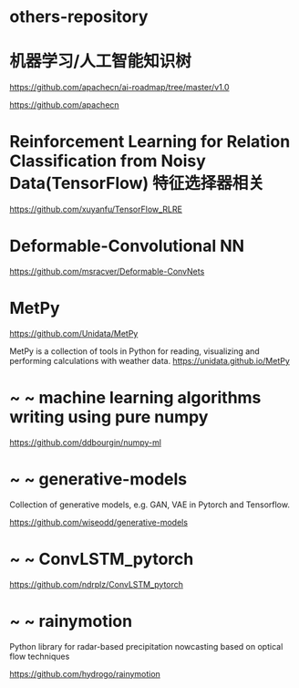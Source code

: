 # others-repository


# 机器学习/人工智能知识树

https://github.com/apachecn/ai-roadmap/tree/master/v1.0

https://github.com/apachecn


# Reinforcement Learning for Relation Classification from Noisy Data(TensorFlow) 特征选择器相关

https://github.com/xuyanfu/TensorFlow_RLRE


# Deformable-Convolutional NN
https://github.com/msracver/Deformable-ConvNets


# MetPy 
https://github.com/Unidata/MetPy 

MetPy is a collection of tools in Python for reading, visualizing and performing calculations with weather data. https://unidata.github.io/MetPy



# ~ ~ machine learning algorithms writing using pure numpy

https://github.com/ddbourgin/numpy-ml



# ~ ~ generative-models

Collection of generative models, e.g. GAN, VAE in Pytorch and Tensorflow.

https://github.com/wiseodd/generative-models


# ~ ~ ConvLSTM_pytorch

https://github.com/ndrplz/ConvLSTM_pytorch



# ~ ~ rainymotion

Python library for radar-based precipitation nowcasting based on optical flow techniques

https://github.com/hydrogo/rainymotion


